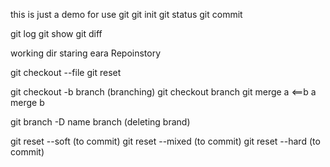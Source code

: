 this is just a demo for use git
git init
git status
git commit

git log
git show
git diff

working dir
staring eara
Repoinstory

git checkout --file
git reset

git checkout -b branch (branching)
git checkout branch
git merge 
a <==b
a merge b

git branch -D name branch (deleting brand)

git reset --soft (to commit)
git reset --mixed (to commit)
git reset --hard (to commit)